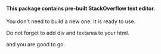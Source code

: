 #### This package contains pre-built StackOverflow text editor.

You don't need to build a new one. It is ready to use.

Do not forget to add div and textarea to your html.

and you are good to go.